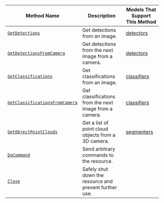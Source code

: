 <!-- prettier-ignore -->
Method Name | Description | Models That Support This Method
----------- | ----------- | -------------------------------
[`GetDetections`](/services/vision/#getdetections) | Get detections from an image. | [detectors](/services/vision/#detections)
[`GetDetectionsFromCamera`](/services/vision/#getdetectionsfromcamera) | Get detections from the next image from a camera. | [detectors](/services/vision/#detections)
[`GetClassifications`](/services/vision/#getclassifications) | Get classifications from an image. | [classifiers](/services/vision/#classifications)
[`GetClassificationsFromCamera`](/services/vision/#getclassificationsfromcamera) | Get classifications from the next image from a camera. | [classifiers](/services/vision/#classifications)
[`GetObjectPointClouds`](/services/vision/#getobjectpointclouds) | Get a list of point cloud objects from a 3D camera. | [segmenters](/services/vision/#segmentations)
[`DoCommand`](/services/vision/#docommand) | Send arbitrary commands to the resource.
[`Close`](/services/motion/#close) | Safely shut down the resource and prevent further use.
